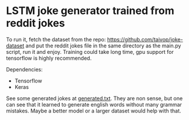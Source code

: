 # LSTM joke generator trained from reddit jokes

To run it, fetch the dataset from the repo:
<https://github.com/taivop/joke-dataset> and put the reddit jokes file in the
same directory as the main.py script, run it and enjoy. Training could take
long time, gpu support for tensorflow is highly recommended.

Dependencies:
* Tensorflow
* Keras

See some generated jokes at [generated.txt](../master/generated.txt). They are
non sense, but one can see that it learned to generate english words without
many grammar mistakes. Maybe a better model or a larger dataset would help with
that.
